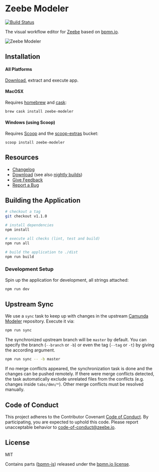 # Zeebe Modeler

[![Build Status](https://travis-ci.com/zeebe-io/zeebe-modeler.svg?branch=develop)](https://travis-ci.com/zeebe-io/zeebe-modeler)

The visual workflow editor for [Zeebe](https://zeebe.io/) based on [bpmn.io](http://bpmn.io).

![Zeebe Modeler](docs/screenshot.png)


## Installation

#### All Platforms

[Download](https://github.com/zeebe-io/zeebe-modeler/releases), extract and execute app.

#### MacOSX

Requires [homebrew](https://brew.sh/index_de.html) and [cask](https://caskroom.github.io):

```sh
brew cask install zeebe-modeler
```

#### Windows (using Scoop)

Requires [Scoop](https://github.com/lukesampson/scoop) and the [scoop-extras](https://github.com/lukesampson/scoop-extras) bucket:

```
scoop install zeebe-modeler
```

## Resources

* [Changelog](./CHANGELOG.md)
* [Download](https://github.com/zeebe-io/zeebe-modeler/releases) (see also [nightly builds](https://zeebe-modeler-nightly.s3.eu-central-1.amazonaws.com/))
* [Give Feedback](https://forum.zeebe.io/)
* [Report a Bug](https://github.com/zeebe-io/zeebe-modeler/issues/new/choose)


## Building the Application

```sh
# checkout a tag
git checkout v1.1.0

# install dependencies
npm install

# execute all checks (lint, test and build)
npm run all

# build the application to ./dist
npm run build
```


### Development Setup

Spin up the application for development, all strings attached:

```sh
npm run dev
```


## Upstream Sync

We use a `sync` task to keep up with changes in the upstream [Camunda Modeler](https://github.com/camunda/camunda-modeler) repository. Execute it via:

```sh
npm run sync
```

The synchronized upstream branch will be `master` by default. You can specify the branch (`--branch` or `-b`) or even the tag (`--tag` or `-t`) by giving the according argument.

```sh
npm run sync -- -b master
```

If no merge conflicts appeared, the synchronization task is done and the changes can be pushed remotely. If there were merge conflicts detected, the task automatically exclude unrelated files from the conflicts (e.g. changes inside `tabs/dmn/*`). Other merge conflicts must be resolved manually.


## Code of Conduct

This project adheres to the Contributor Covenant [Code of
Conduct](/CODE_OF_CONDUCT.md). By participating, you are expected to uphold
this code. Please report unacceptable behavior to
code-of-conduct@zeebe.io.


## License

MIT

Contains parts ([bpmn-js](https://github.com/bpmn-io/bpmn-js)) released under the [bpmn.io license](http://bpmn.io/license).
